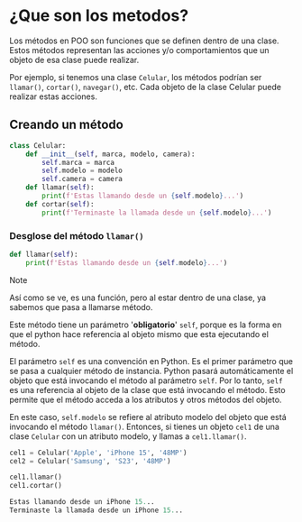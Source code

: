 # ¿Que son los metodos?

Los métodos en POO son funciones que se definen dentro de una clase. Estos métodos representan las acciones y/o comportamientos que un objeto de esa clase puede realizar.

Por ejemplo, si tenemos una clase `Celular`, los métodos podrían ser `llamar()`, `cortar()`, `navegar()`, etc. Cada objeto de la clase Celular puede realizar estas acciones.

## Creando un método

```py
class Celular:
    def __init__(self, marca, modelo, camera):
        self.marca = marca
        self.modelo = modelo
        self.camera = camera
    def llamar(self):
        print(f'Estas llamando desde un {self.modelo}...')
    def cortar(self):
        print(f'Terminaste la llamada desde un {self.modelo}...')
```

### Desglose del método `llamar()`

```py
def llamar(self):
    print(f'Estas llamando desde un {self.modelo}...')
```

>[!NOTE]
>Así como se ve, es una función, pero al estar dentro de una clase, ya sabemos que pasa a llamarse método.

Este método tiene un parámetro '**obligatorio**' `self`, porque es la forma en que el python hace referencia al objeto mismo que esta ejecutando el método.

El parámetro `self` es una convención en Python. Es el primer parámetro que se pasa a cualquier método de instancia. Python pasará automáticamente el objeto que está invocando el método al parámetro `self`. Por lo tanto, `self` es una referencia al objeto de la clase que está invocando el método. Esto permite que el método acceda a los atributos y otros métodos del objeto.

En este caso, `self.modelo` se refiere al atributo modelo del objeto que está invocando el método `llamar()`. Entonces, si tienes un objeto `cel1` de una clase `Celular` con un atributo modelo, y llamas a `cel1.llamar()`.

```py
cel1 = Celular('Apple', 'iPhone 15', '48MP')
cel2 = Celular('Samsung', 'S23', '48MP')

cel1.llamar()
cel1.cortar()
```

```py
Estas llamando desde un iPhone 15...
Terminaste la llamada desde un iPhone 15...
```

